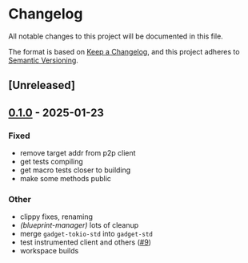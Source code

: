 # Changelog

All notable changes to this project will be documented in this file.

The format is based on [Keep a Changelog](https://keepachangelog.com/en/1.0.0/),
and this project adheres to [Semantic Versioning](https://semver.org/spec/v2.0.0.html).

## [Unreleased]

## [0.1.0](https://github.com/tangle-network/gadget/releases/tag/gadget-client-networking-v0.1.0) - 2025-01-23

### Fixed

- remove target addr from p2p client
- get tests compiling
- get macro tests closer to building
- make some methods public

### Other

- clippy fixes, renaming
- *(blueprint-manager)* lots of cleanup
- merge `gadget-tokio-std` into `gadget-std`
- test instrumented client and others ([#9](https://github.com/tangle-network/gadget/pull/9))
- workspace builds
